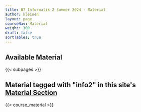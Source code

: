 ```yaml
---
title: B7 Informatik 2 Summer 2024 - Material
author: kleinen
layout: page
courseNav: Material
weight: 300
draft: false
sortTables: true
---
```


## Available Material

{{< subpages  >}}

## Material tagged with "info2" in this site's [Material Section](/material)
{{< course_material >}}
